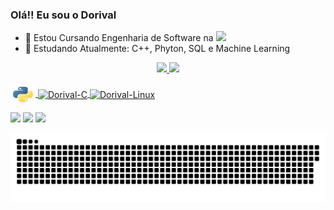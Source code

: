### Olá!! Eu sou o Dorival

- 🔭 Estou Cursando Engenharia de Software na <a href="http://www.utfpr.edu.br/campus/doisvizinhos" target="_blank"><img src="https://img.shields.io/badge/-UTFPR--DV-black" target="_blank"></a>
- 🌱 Estudando Atualmente: C++, Phyton, SQL e Machine Learning

<div align="center">
  <a href="https://github.com/DorivalJunior23">
  <img height="160em" src="https://github-readme-stats.vercel.app/api?username=DorivalJunior23&show_icons=true&theme=highcontrast&include_all_commits=true&count_private=true"/>
  <img height="150em" src="https://github-readme-stats.vercel.app/api/top-langs/?username=DorivalJunior23&layout=compact&langs_count=7&theme=highcontrast"/>
</div>
<div style="display: inline_block"><br>
  <a href="https://github.com/DorivalJunior23/Python-Projects/tree/master" target="_blank"><img align="center" alt="Dorival-Python" height="30" width="40" src="https://raw.githubusercontent.com/devicons/devicon/master/icons/python/python-original.svg">
  <a href="https://github.com/DorivalJunior23/Projetos-da-Faculdade/tree/master" target="_blank"><img align="center" alt="Dorival-C" height="30" width="40" src="https://cdn.jsdelivr.net/gh/devicons/devicon/icons/c/c-original.svg">
  <img  align="center" alt="Dorival-Linux" height="50" width="40" src="https://cdn.jsdelivr.net/gh/devicons/devicon/icons/linux/linux-original.svg" />
</div>

  <a href="https://instagram.com/dorival_jr_we" target="_blank"><img src="https://img.shields.io/badge/-Instagram-%23E4405F?style=for-the-badge&logo=instagram&logoColor=white" target="_blank"></a>
  <a href = "mailto:dorivaljunior23@outlook.com"><img src="https://img.shields.io/badge/Microsoft_Outlook-0078D4?style=for-the-badge&logo=microsoft-outlook&logoColor=white" target="_blank"></a>
  <a href="https://www.linkedin.com/in/dorival-junior-174228220" target="_blank"><img src="https://img.shields.io/badge/-LinkedIn-%230077B5?style=for-the-badge&logo=linkedin&logoColor=white" target="_blank"></a> 


![Snake animation](https://github.com/DorivalJunior23/DorivalJunior23/blob/output/github-contribution-grid-snake.svg)
 
</div>
